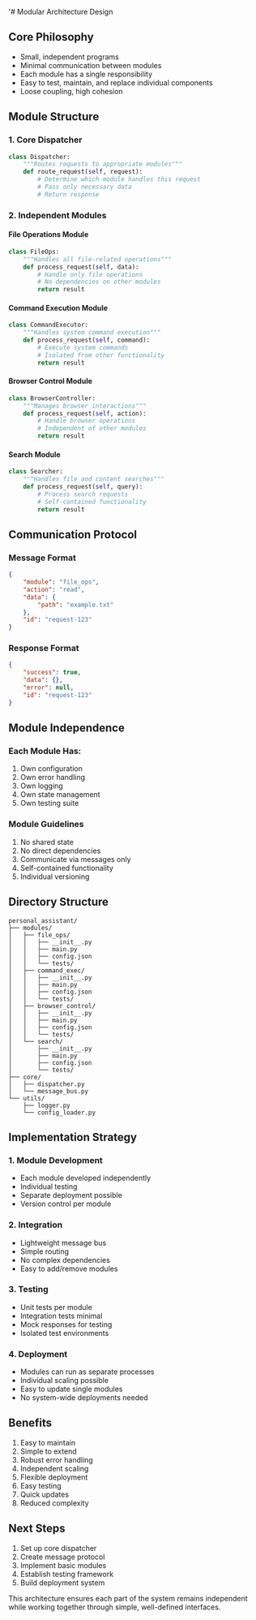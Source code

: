 '# Modular Architecture Design

## Core Philosophy
- Small, independent programs
- Minimal communication between modules
- Each module has a single responsibility
- Easy to test, maintain, and replace individual components
- Loose coupling, high cohesion

## Module Structure

### 1. Core Dispatcher
```python
class Dispatcher:
    """Routes requests to appropriate modules"""
    def route_request(self, request):
        # Determine which module handles this request
        # Pass only necessary data
        # Return response
```

### 2. Independent Modules

#### File Operations Module
```python
class FileOps:
    """Handles all file-related operations"""
    def process_request(self, data):
        # Handle only file operations
        # No dependencies on other modules
        return result
```

#### Command Execution Module
```python
class CommandExecutor:
    """Handles system command execution"""
    def process_request(self, command):
        # Execute system commands
        # Isolated from other functionality
        return result
```

#### Browser Control Module
```python
class BrowserController:
    """Manages browser interactions"""
    def process_request(self, action):
        # Handle browser operations
        # Independent of other modules
        return result
```

#### Search Module
```python
class Searcher:
    """Handles file and content searches"""
    def process_request(self, query):
        # Process search requests
        # Self-contained functionality
        return result
```

## Communication Protocol

### Message Format
```json
{
    "module": "file_ops",
    "action": "read",
    "data": {
        "path": "example.txt"
    },
    "id": "request-123"
}
```

### Response Format
```json
{
    "success": true,
    "data": {},
    "error": null,
    "id": "request-123"
}
```

## Module Independence

### Each Module Has:
1. Own configuration
2. Own error handling
3. Own logging
4. Own state management
5. Own testing suite

### Module Guidelines
1. No shared state
2. No direct dependencies
3. Communicate via messages only
4. Self-contained functionality
5. Individual versioning

## Directory Structure
```
personal_assistant/
├── modules/
│   ├── file_ops/
│   │   ├── __init__.py
│   │   ├── main.py
│   │   ├── config.json
│   │   └── tests/
│   ├── command_exec/
│   │   ├── __init__.py
│   │   ├── main.py
│   │   ├── config.json
│   │   └── tests/
│   ├── browser_control/
│   │   ├── __init__.py
│   │   ├── main.py
│   │   ├── config.json
│   │   └── tests/
│   └── search/
│       ├── __init__.py
│       ├── main.py
│       ├── config.json
│       └── tests/
├── core/
│   ├── dispatcher.py
│   └── message_bus.py
└── utils/
    ├── logger.py
    └── config_loader.py
```

## Implementation Strategy

### 1. Module Development
- Each module developed independently
- Individual testing
- Separate deployment possible
- Version control per module

### 2. Integration
- Lightweight message bus
- Simple routing
- No complex dependencies
- Easy to add/remove modules

### 3. Testing
- Unit tests per module
- Integration tests minimal
- Mock responses for testing
- Isolated test environments

### 4. Deployment
- Modules can run as separate processes
- Individual scaling possible
- Easy to update single modules
- No system-wide deployments needed

## Benefits
1. Easy to maintain
2. Simple to extend
3. Robust error handling
4. Independent scaling
5. Flexible deployment
6. Easy testing
7. Quick updates
8. Reduced complexity

## Next Steps
1. Set up core dispatcher
2. Create message protocol
3. Implement basic modules
4. Establish testing framework
5. Build deployment system

This architecture ensures each part of the system remains independent while working together through simple, well-defined interfaces.

